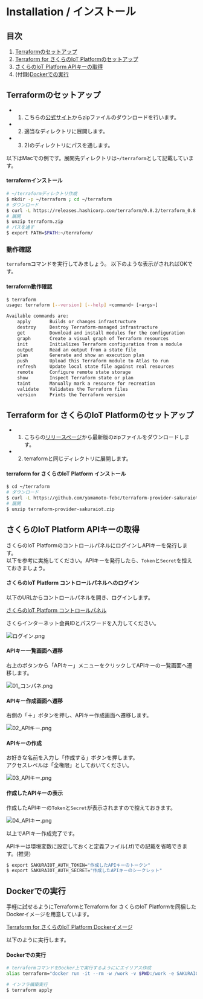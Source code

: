# Installation / インストール

## 目次

1. [Terraformのセットアップ](#terraformのセットアップ)
1. [Terraform for さくらのIoT Platformのセットアップ](#terraform-for-さくらのiot-platformのセットアップ)
1. [さくらのIoT Platform APIキーの取得](#さくらのiot-platform-apiキーの取得)
1. (付録)[Dockerでの実行](#dockerでの実行)

## Terraformのセットアップ

- 1) こちらの[公式サイト](https://www.terraform.io/downloads.html)からzipファイルのダウンロードを行います。
- 2) 適当なディレクトリに展開します。
- 3) 2)のディレクトリにパスを通します。

以下はMacでの例です。展開先ディレクトリは`~/terraform`として記載しています。

#### terraformインストール

```bash
# ~/terraformディレクトリ作成
$ mkdir -p ~/terraform ; cd ~/terraform
# ダウンロード
$ curl -L https://releases.hashicorp.com/terraform/0.8.2/terraform_0.8.2_darwin_amd64.zip > terraform.zip
# 展開
$ unzip terraform.zip
# パスを通す
$ export PATH=$PATH:~/terraform/

```

### 動作確認

`terraform`コマンドを実行してみましょう。
以下のような表示がされればOKです。

#### terraform動作確認 

```bash
$ terraform
usage: terraform [--version] [--help] <command> [<args>]

Available commands are:
    apply       Builds or changes infrastructure
    destroy     Destroy Terraform-managed infrastructure
    get         Download and install modules for the configuration
    graph       Create a visual graph of Terraform resources
    init        Initializes Terraform configuration from a module
    output      Read an output from a state file
    plan        Generate and show an execution plan
    push        Upload this Terraform module to Atlas to run
    refresh     Update local state file against real resources
    remote      Configure remote state storage
    show        Inspect Terraform state or plan
    taint       Manually mark a resource for recreation
    validate    Validates the Terraform files
    version     Prints the Terraform version
```

## Terraform for さくらのIoT Platformのセットアップ

- 1) こちらの[リリースページ](https://github.com/yamamoto-febc/terraform-provider-sakuraiot/releases/latest)から最新版のzipファイルをダウンロードします。
- 2) terraformと同じディレクトリに展開します。

#### terraform for さくらのIoT Platform インストール

```bash
$ cd ~/terraform
# ダウンロード
$ curl -L https://github.com/yamamoto-febc/terraform-provider-sakuraiot/releases/download/v0.0.1/terraform-provider-sakuraiot_darwin-amd64.zip > terraform-provider-sakuraiot.zip
# 展開
$ unzip terraform-provider-sakuraiot.zip

```


## さくらのIoT Platform APIキーの取得

さくらのIoT PlatformのコントロールパネルにログインしAPIキーを発行します。  
以下を参考に実施してください。APIキーを発行したら、`Token`と`Secret`を控えておきましょう。

#### さくらのIoT Platform コントロールパネルへのログイン

以下のURLからコントロールパネルを開き、ログインします。

[さくらのIoT Platform コントロールパネル](https://secure.sakura.ad.jp/iot/)

さくらインターネット会員IDとパスワードを入力してください。

![ログイン.png](images/login.png "ログイン.png")

#### APIキー一覧画面へ遷移

右上のボタンから「APIキー」メニューをクリックしてAPIキーの一覧画面へ遷移します。

![01_コンパネ.png](images/apikey01.png "01_APIキー.png")

#### APIキー作成画面へ遷移

右側の「＋」ボタンを押し、APIキー作成画面へ遷移します。

![02_APIキー.png](images/apikey02.png "02_APIキー.png")

#### APIキーの作成

お好きな名前を入力し「作成する」ボタンを押します。  
アクセスレベルは「全権限」としておいてください。

![03_APIキー.png](images/apikey03.png "03_APIキー.png")

#### 作成したAPIキーの表示

作成したAPIキーの`Token`と`Secret`が表示されますので控えておきます。

![04_APIキー.png](images/apikey04.png "04_APIキー.png")

以上でAPIキー作成完了です。

APIキーは環境変数に設定しておくと定義ファイル(.tf)での記載を省略できます。(推奨)

```bash
$ export SAKURAIOT_AUTH_TOKEN="作成したAPIキーのトークン"
$ export SAKURAIOT_AUTH_SECRET="作成したAPIキーのシークレット"
```

## Dockerでの実行

手軽に試せるようにTerraformとTerraform for さくらのIoT Platformを同梱したDockerイメージを用意しています。

[Terraform for さくらのIoT Platform Dockerイメージ](https://hub.docker.com/r/yamamoto-febc/terraform-for-sakuraiot/)

以下のように実行します。

#### Dockerでの実行
```bash
# terraformコマンドをDocker上で実行するようににエイリアス作成
alias terraform="docker run -it --rm -w /work -v $PWD:/work -e SAKURAIOT_AUTH_TOKEN -e SAKURAIOT_AUTH_SECRET yamamotofebc/terraform-for-sakuraiot"

# インフラ構築実行
$ terraform apply
```
